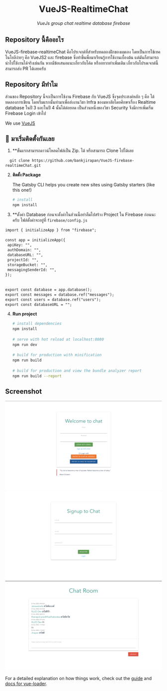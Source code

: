 <h1 align="center">
  VueJS-RealtimeChat
</h1>
<h6 align="center">
  VueJs group chat  realtime database firebase 
</h6>


## Repository นี้คืออะไร <br>
VueJS-firebase-realtimeChat คือโปรเจกต์ที่สำหรับทดลองฝึกของผมเอง โดยเป็นการใช้เทคโนโยลีง่ายๆ คือ VueJS2 และ firebase ซึ่งทำขึ้นพื่อมาเรียนรู้การใช้งานเบื้องต้น แต่มันก็สามารถนำไปใช้งานได้จริงเช่นกัน หากมีข้อเสนอแนะเกี่ยวกับโค้ด หรืออยากทำเพิ่มเติม เกี่ยวกับโปรดเจกต์นี้ สามารถส่ง PR ได้เลยครับ

## Repository มีทำไม <br>
ส่วนของ Repository นี้จะเป็นการใช้งาน Firebase กับ VueJS ซึ่งจุดประสงค์หลัก ๆ คือ ได้ทดลองการเขียน โดยเริ่มแรกนั้นทำมาเพื่อส่งงานวิชา Infra ของมหาลัยโดยศึกษาเรื่อง Realtime database ในปี 3 และในปี 4 นั้นได้ต่อยอด เป็นส่วนหนึ่งของวิชา Security จึงมีการเพิ่มเริ่ม Firebase Login เข้าไป <br>

We use [VueJS](https://vuejs.org/)

## 🚀 มาเริ่มติดตั้งกันเลย
1. **ขั้นแรกสามารถดาวน์โหลดไฟล์เป็น Zip. ได้ หรือสามารถ Clone ไปได้เลย
```
  git clone https://github.com/bankjirapan/VueJS-firebase-realtimeChat.git
```

2.  **ติดตั้ง Package**

    The Gatsby CLI helps you create new sites using Gatsby starters (like this one!)

    ```sh
    # install
    npm install
    ```
3. **ตั้งค่า Database
 ก่อนจะตั้งค่าในส่วนนี้อย่าลืมไปสร้าง Project ใน Firebase ก่อนนะครับ ไฟล์ตั้งค่าจะอยู่ที่ `` firebase/config.js ``
 ```
import { initializeApp } from "firebase";

const app = initializeApp({
  apiKey: "",
  authDomain: "",
  databaseURL: "",
  projectId: "",
  storageBucket: "",
  messagingSenderId: "",
});


export const database = app.database();
export const messages = database.ref("messages");
export const users = database.ref("users");
export const databaseURL = "";

 ```

4.  **Run project** 

    ``` bash
    # install dependencies
    npm install

    # serve with hot reload at localhost:8080
    npm run dev

    # build for production with minification
    npm run build

    # build for production and view the bundle analyzer report
    npm run build --report
    ```
    
## Screenshot <br>
![alt text](https://raw.githubusercontent.com/bankjirapan/VueJS-firebase-realtimeChat/master/img/1.png)
![alt text](https://raw.githubusercontent.com/bankjirapan/VueJS-firebase-realtimeChat/master/img/2.png)
![alt text](https://raw.githubusercontent.com/bankjirapan/VueJS-firebase-realtimeChat/master/img/3.png)

For a detailed explanation on how things work, check out the [guide](http://vuejs-templates.github.io/webpack/) and [docs for vue-loader](http://vuejs.github.io/vue-loader).
